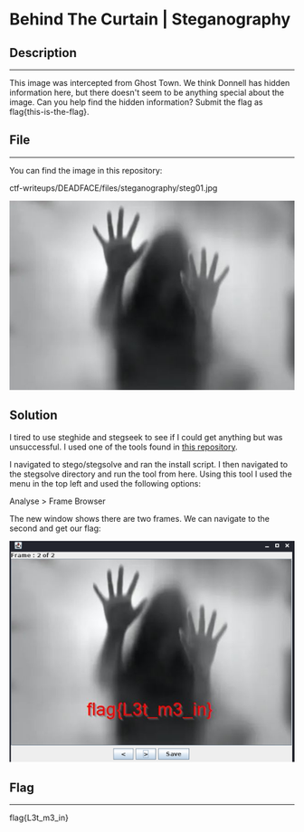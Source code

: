 # Behind The Curtain | Steganography 

## Description 
- - -
This image was intercepted from Ghost Town. We think Donnell has hidden information here, but there doesn't seem to be anything special about the image. Can you help find the hidden information? Submit the flag as flag{this-is-the-flag}.

## File
- - -
You can find the image in this repository:

ctf-writeups/DEADFACE/files/steganography/steg01.jpg

<img src="../files/steganography/steg01.jpg">

## Solution

I tired to use steghide and stegseek to see if I could get anything but was unsuccessful. I used one of the tools found in [this repository](https://github.com/eugenekolo/sec-tools).

I navigated to stego/stegsolve and ran the install script. I then navigated to the stegsolve directory and run the tool from here. Using this tool I used the menu in the top left and used the following options: 

Analyse > Frame Browser

The new window shows there are two frames. We can navigate to the second and get our flag:

<img src="../images/curtain-flag.png">

## Flag
- - -
flag{L3t_m3_in}